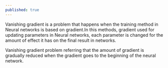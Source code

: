 ```yaml
---
published: true
---
```


Vanishing gradient is a problem that happens when the training method in Neural networks is based on gradient.In this methods, gradient used for updating parameters in Neural networks, each parameter is changed for the amount of effect it has on the final result in networks.

Vanishing gradient problem referring that the amount of gradient is gradually reduced when the gradient goes to the beginning of the neural network.




